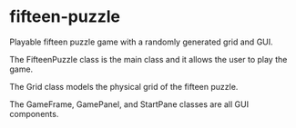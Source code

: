 # fifteen-puzzle
Playable fifteen puzzle game with a randomly generated grid and GUI.

The FifteenPuzzle class is the main class and it allows the user to play the game.

The Grid class models the physical grid of the fifteen puzzle.

The GameFrame, GamePanel, and StartPane classes are all GUI components.
